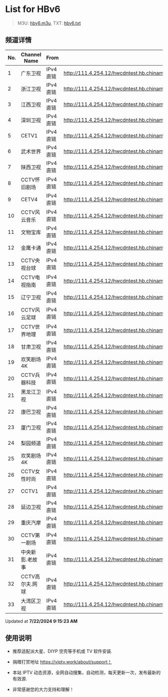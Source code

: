 # List for **HBv6**

> M3U: [hbv6.m3u](./hbv6.m3u ), TXT: [hbv6.txt](./txt/hbv6.txt )

## 频道详情

| No. | Channel Name | From | Source |
| --- | ------------ | ---- | ------ |
| 1 | 广东卫视 | IPv4 直链 | <http://111.4.254.12/hwcdntest.hb.chinamobile.com/PLTV/88888888/224/3221226700/index.m3u8> |
| 2 | 浙江卫视 | IPv4 直链 | <http://111.4.254.12/hwcdntest.hb.chinamobile.com/PLTV/88888888/224/3221226701/index.m3u8> |
| 3 | 江西卫视 | IPv4 直链 | <http://111.4.254.12/hwcdntest.hb.chinamobile.com/PLTV/88888888/224/3221226702/index.m3u8> |
| 4 | 深圳卫视 | IPv4 直链 | <http://111.4.254.12/hwcdntest.hb.chinamobile.com/PLTV/88888888/224/3221226703/index.m3u8> |
| 5 | CETV1 | IPv4 直链 | <http://111.4.254.12/hwcdntest.hb.chinamobile.com/PLTV/88888888/224/3221226705/index.m3u8> |
| 6 | 武术世界 | IPv4 直链 | <http://111.4.254.12/hwcdntest.hb.chinamobile.com/PLTV/88888888/224/3221226707/index.m3u8> |
| 7 | 陕西卫视 | IPv4 直链 | <http://111.4.254.12/hwcdntest.hb.chinamobile.com/PLTV/88888888/224/3221226708/index.m3u8> |
| 8 | CCTV怀旧剧场 | IPv4 直链 | <http://111.4.254.12/hwcdntest.hb.chinamobile.com/PLTV/88888888/224/3221226710/index.m3u8> |
| 9 | CETV4 | IPv4 直链 | <http://111.4.254.12/hwcdntest.hb.chinamobile.com/PLTV/88888888/224/3221226712/index.m3u8> |
| 10 | CCTV风云音乐 | IPv4 直链 | <http://111.4.254.12/hwcdntest.hb.chinamobile.com/PLTV/88888888/224/3221226713/index.m3u8> |
| 11 | 文物宝库 | IPv4 直链 | <http://111.4.254.12/hwcdntest.hb.chinamobile.com/PLTV/88888888/224/3221226714/index.m3u8> |
| 12 | 金鹰卡通 | IPv4 直链 | <http://111.4.254.12/hwcdntest.hb.chinamobile.com/PLTV/88888888/224/3221226715/index.m3u8> |
| 13 | CCTV央视台球 | IPv4 直链 | <http://111.4.254.12/hwcdntest.hb.chinamobile.com/PLTV/88888888/224/3221226716/index.m3u8> |
| 14 | CCTV电视指南 | IPv4 直链 | <http://111.4.254.12/hwcdntest.hb.chinamobile.com/PLTV/88888888/224/3221226717/index.m3u8> |
| 15 | 辽宁卫视 | IPv4 直链 | <http://111.4.254.12/hwcdntest.hb.chinamobile.com/PLTV/88888888/224/3221226718/index.m3u8> |
| 16 | CCTV风云足球 | IPv4 直链 | <http://111.4.254.12/hwcdntest.hb.chinamobile.com/PLTV/88888888/224/3221226719/index.m3u8> |
| 17 | CCTV世界地理 | IPv4 直链 | <http://111.4.254.12/hwcdntest.hb.chinamobile.com/PLTV/88888888/224/3221226720/index.m3u8> |
| 18 | 甘肃卫视 | IPv4 直链 | <http://111.4.254.12/hwcdntest.hb.chinamobile.com/PLTV/88888888/224/3221226721/index.m3u8> |
| 19 | 欢笑剧场4K | IPv4 直链 | <http://111.4.254.12/hwcdntest.hb.chinamobile.com/PLTV/88888888/224/3221226722/index.m3u8> |
| 20 | CCTV兵器科技 | IPv4 直链 | <http://111.4.254.12/hwcdntest.hb.chinamobile.com/PLTV/88888888/224/3221226723/index.m3u8> |
| 21 | 黑龙江卫视 | IPv4 直链 | <http://111.4.254.12/hwcdntest.hb.chinamobile.com/PLTV/88888888/224/3221226724/index.m3u8> |
| 22 | 康巴卫视 | IPv4 直链 | <http://111.4.254.12/hwcdntest.hb.chinamobile.com/PLTV/88888888/224/3221226725/index.m3u8> |
| 23 | 厦门卫视 | IPv4 直链 | <http://111.4.254.12/hwcdntest.hb.chinamobile.com/PLTV/88888888/224/3221226726/index.m3u8> |
| 24 | 梨园频道 | IPv4 直链 | <http://111.4.254.12/hwcdntest.hb.chinamobile.com/PLTV/88888888/224/3221226727/index.m3u8> |
| 25 | 欢笑剧场4K | IPv4 直链 | <http://111.4.254.12/hwcdntest.hb.chinamobile.com/PLTV/88888888/224/3221226729/index.m3u8> |
| 26 | CCTV女性时尚 | IPv4 直链 | <http://111.4.254.12/hwcdntest.hb.chinamobile.com/PLTV/88888888/224/3221226730/index.m3u8> |
| 27 | CCTV1 | IPv4 直链 | <http://111.4.254.12/hwcdntest.hb.chinamobile.com/PLTV/88888888/224/3221226731/index.m3u8> |
| 28 | 延边卫视 | IPv4 直链 | <http://111.4.254.12/hwcdntest.hb.chinamobile.com/PLTV/88888888/224/3221226732/index.m3u8> |
| 29 | 重庆汽摩 | IPv4 直链 | <http://111.4.254.12/hwcdntest.hb.chinamobile.com/PLTV/88888888/224/3221226733/index.m3u8> |
| 30 | CCTV第一剧场 | IPv4 直链 | <http://111.4.254.12/hwcdntest.hb.chinamobile.com/PLTV/88888888/224/3221226736/index.m3u8> |
| 31 | 中央新影.老故事 | IPv4 直链 | <http://111.4.254.12/hwcdntest.hb.chinamobile.com/PLTV/88888888/224/3221226739/index.m3u8> |
| 32 | CCTV高尔夫.网球 | IPv4 直链 | <http://111.4.254.12/hwcdntest.hb.chinamobile.com/PLTV/88888888/224/3221226742/index.m3u8> |
| 33 | 大湾区卫视 | IPv4 直链 | <http://111.4.254.12/hwcdntest.hb.chinamobile.com/PLTV/88888888/224/3221226748/index.m3u8> |

Updated at **7/22/2024 9:15:23 AM**

## 使用说明

- 推荐适配派大星、DIYP 空壳等手机或 TV 软件安装.

- 捐赠打赏地址 <https://viptv.work/about/support！>

- 本站 IPTV 动态资源，全网自动搜集，自动检测，每天更新一次，发布最新的有效源.

- 非常感谢您的大力支持和理解！
